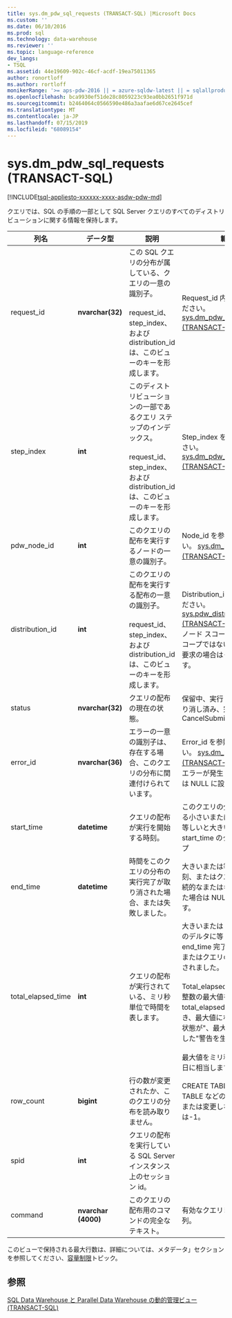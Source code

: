 ```yaml
---
title: sys.dm_pdw_sql_requests (TRANSACT-SQL) |Microsoft Docs
ms.custom: ''
ms.date: 06/10/2016
ms.prod: sql
ms.technology: data-warehouse
ms.reviewer: ''
ms.topic: language-reference
dev_langs:
- TSQL
ms.assetid: 44e19609-902c-46cf-acdf-19ea75011365
author: ronortloff
ms.author: rortloff
monikerRange: '>= aps-pdw-2016 || = azure-sqldw-latest || = sqlallproducts-allversions'
ms.openlocfilehash: bca9930ef51de28c8059223c93ea0bb2651f971d
ms.sourcegitcommit: b2464064c0566590e486a3aafae6d67ce2645cef
ms.translationtype: MT
ms.contentlocale: ja-JP
ms.lasthandoff: 07/15/2019
ms.locfileid: "68089154"
---
```

# <a name="sysdmpdwsqlrequests-transact-sql"></a>sys.dm_pdw_sql_requests (TRANSACT-SQL)
[!INCLUDE[tsql-appliesto-xxxxxx-xxxx-asdw-pdw-md](../../includes/tsql-appliesto-xxxxxx-xxxx-asdw-pdw-md.md)]

  クエリでは、SQL の手順の一部として SQL Server クエリのすべてのディストリビューションに関する情報を保持します。  
  
|列名|データ型|説明|範囲|  
|-----------------|---------------|-----------------|-----------|  
|request_id|**nvarchar(32)**|この SQL クエリの分布が属している、クエリの一意の識別子。<br /><br /> request_id、step_index、および distribution_id は、このビューのキーを形成します。|Request_id 内を参照してください。 [sys.dm_pdw_exec_requests &#40;TRANSACT-SQL&#41;](../../relational-databases/system-dynamic-management-views/sys-dm-pdw-exec-requests-transact-sql.md)します。|  
|step_index|**int**|このディストリビューションの一部であるクエリ ステップのインデックス。<br /><br /> request_id、step_index、および distribution_id は、このビューのキーを形成します。|Step_index を参照してください。 [sys.dm_pdw_request_steps &#40;TRANSACT-SQL&#41;](../../relational-databases/system-dynamic-management-views/sys-dm-pdw-request-steps-transact-sql.md)します。|  
|pdw_node_id|**int**|このクエリの配布を実行するノードの一意の識別子。|Node_id を参照してください。 [sys.dm_pdw_nodes &#40;TRANSACT-SQL&#41;](../../relational-databases/system-dynamic-management-views/sys-dm-pdw-nodes-transact-sql.md)します。|  
|distribution_id|**int**|このクエリの配布を実行する配布の一意の識別子。<br /><br /> request_id、step_index、および distribution_id は、このビューのキーを形成します。|Distribution_id を参照してください。 [sys.pdw_distributions &#40;TRANSACT-SQL&#41;](../../relational-databases/system-catalog-views/sys-pdw-distributions-transact-sql.md)します。 ノード スコープの配布のスコープではないで実行される要求の場合は-1 に設定します。|  
|status|**nvarchar(32)**|クエリの配布の現在の状態。|保留中、実行して、失敗、取り消し済み、完了、中止、CancelSubmitted|  
|error_id|**nvarchar(36)**|エラーの一意の識別子は、存在する場合、このクエリの分布に関連付けられています。|Error_id を参照してください。 [sys.dm_pdw_errors &#40;TRANSACT-SQL&#41;](../../relational-databases/system-dynamic-management-views/sys-dm-pdw-errors-transact-sql.md)します。 エラーが発生していない場合は NULL に設定します。|  
|start_time|**datetime**|クエリの配布が実行を開始する時刻。|このクエリの分布が属している小さいまたは現在の時刻に等しいと大きいまたは等しい start_time のクエリのステップ|  
|end_time|**datetime**|時間をこのクエリの分布の実行完了が取り消された場合、または失敗しました。|大きいまたは等しい開始時刻、またはクエリの分布が継続的なまたはキューに置かれた場合は NULL に設定します。|  
|total_elapsed_time|**int**|クエリの配布が実行されている、ミリ秒単位で時間を表します。|大きいまたは 0。 Start_time のデルタに等しいと end_time 完了済み、失敗、またはクエリの分布が取り消されました。<br /><br /> Total_elapsed_time では、整数の最大値を超えると、total_elapsed_time 引き続き、最大値になります。 この状態が"、最大値を超過しました"警告を生成します。<br /><br /> 最大値をミリ秒単位は 24.8 日に相当します。|  
|row_count|**bigint**|行の数が変更されたか、このクエリの分布を読み取りません。|CREATE TABLE や DROP TABLE などのデータを取得または変更しない操作の場合は-1。|  
|spid|**int**|クエリの配布を実行している SQL Server インスタンス上のセッション id。||  
|command|**nvarchar (4000)**|このクエリの配布用のコマンドの完全なテキスト。|有効なクエリまたは要求文字列。|  
  
 このビューで保持される最大行数は、詳細については、メタデータ」セクションを参照してください、[容量制限](/azure/sql-data-warehouse/sql-data-warehouse-service-capacity-limits#metadata)トピック。  
  
## <a name="see-also"></a>参照  
 [SQL Data Warehouse と Parallel Data Warehouse の動的管理ビュー &#40;TRANSACT-SQL&#41;](../../relational-databases/system-dynamic-management-views/sql-and-parallel-data-warehouse-dynamic-management-views.md)  
  
  
